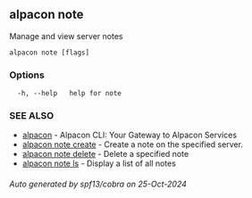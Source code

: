 ## alpacon note

Manage and view server notes

```
alpacon note [flags]
```

### Options

```
  -h, --help   help for note
```

### SEE ALSO

* [alpacon](alpacon.md)	 - Alpacon CLI: Your Gateway to Alpacon Services
* [alpacon note create](alpacon_note_create.md)	 - Create a note on the specified server.
* [alpacon note delete](alpacon_note_delete.md)	 - Delete a specified note
* [alpacon note ls](alpacon_note_ls.md)	 - Display a list of all notes

###### Auto generated by spf13/cobra on 25-Oct-2024
